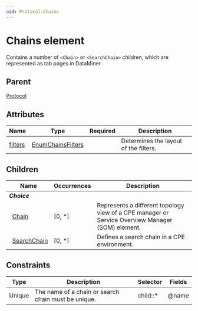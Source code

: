 ```yaml
---
uid: Protocol.Chains
---
```


# Chains element

Contains a number of `<Chain>` or `<SearchChain>` children, which are represented as tab pages in DataMiner.

## Parent

[Protocol](xref:Protocol)

## Attributes

|Name|Type|Required|Description|
|--- |--- |--- |--- |
|[filters](xref:Protocol.Chains-filters)|[EnumChainsFilters](xref:Protocol-EnumChainsFilters)||Determines the layout of the filters.|

## Children

|Name|Occurrences|Description|
|--- |--- |--- |
|***Choice***|||
|&nbsp;&nbsp;[Chain](xref:Protocol.Chains.Chain)|[0, *]|Represents a different topology view of a CPE manager or Service Over­view Manager (SOM) element.|
|&nbsp;&nbsp;[SearchChain](xref:Protocol.Chains.SearchChain)|[0, *]|Defines a search chain in a CPE environment.|

## Constraints

|Type|Description|Selector|Fields|
|--- |--- |--- |--- |
|Unique |The name of a chain or search chain must be unique. |child::* |@name |
